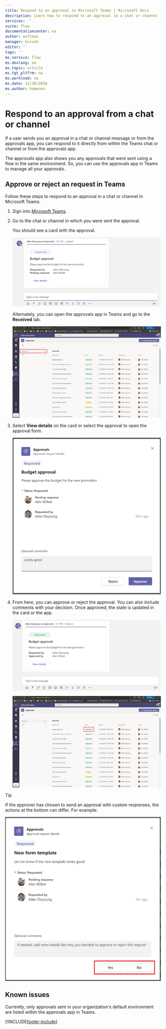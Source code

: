 ```yaml
---
title: Respond to an approval in Microsoft Teams | Microsoft Docs
description: Learn how to respond to an approval in a chat or channel in Microsoft Teams
services: ''
suite: flow
documentationcenter: na
author: msftman
manager: kvivek
editor: ''
tags: ''
ms.service: flow
ms.devlang: na
ms.topic: article
ms.tgt_pltfrm: na
ms.workload: na
ms.date: 11/30/2020
ms.author: hamenon
---
```


# Respond to an approval from a chat or channel

If a user sends you an approval in a chat or channel message or from the approvals app, you can respond to it directly from within the Teams chat or channel or from the approvals app.

The approvals app also shows you any approvals that were sent using a flow in the same environment. So, you can use the approvals app in Teams to manage all your approvals.

## Approve or reject an request in Teams

Follow these steps to respond to an approval in a chat or channel in Microsoft Teams.

1. Sign into [Microsoft Teams](https://teams.microsoft.com).

2. Go to the chat or channel in which you were sent the approval.

   You should see a card with the approval.

   ![Approval in a chat](../media/native-approvals-in-teams/approval-received.png)

   Alternately, you can open the approvals app in Teams and go to the **Received** tab.

   ![Approval in a chat](../media/native-approvals-in-teams/approval-app-received.png)


3. Select **View details** on the card or select the approval to open the approval form.
   
   ![Approve or reject form](../media/native-approvals-in-teams/approval-respond.png)

4. From here, you can approve or reject the approval. You can also include comments with your decision. Once approved, the state is updated in the card or the app.

   ![Approval complete](../media/native-approvals-in-teams/approval-complete.png)

   ![Approval complete app](../media/native-approvals-in-teams/approval-app-complete.png)

>[!TIP]
>If the approver has chosen to send an approval with custom responses, the actions at the bottom can differ. For example:

![Custom responses](../media/native-approvals-in-teams/custom-responses-respond.png)


## Known issues

Currently, only approvals sent in your organization's default environment are listed within the approvals app in Teams.


[!INCLUDE[footer-include](../includes/footer-banner.md)]